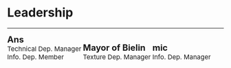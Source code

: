 <style>
h1 {text-align: center;}
h2 {text-align: left;}
h4 {text-align: center;}
h3 {text-align: left;}
p {text-align: center;}
</style>
<style type="text/css">
  #left{
        text-align:left;
  }
  #right{
        text-align:right;
  }
  #title{
        font-size:20px;
        text-align:left;
        font-weight:bold;
        font-color:black;
  }
  #des{
       font-size:15px;
       text-align:left;
  }
  .leadership_{
               display:inline-block
  }
</style>
<h1><div id="left">Leadership</div></h1>
<hr>
<div class="leadership_1">

<div class="leadership_">
<div id="title">Ans</div>
<div id="des">Technical Dep. Manager<br>Info. Dep. Member</div>
</div>

<div class="leadership_">
<div id="title">Mayor of Bielin</div>
<div id="des">Texture Dep. Manager<br></div>
</div>

<div class="leadership_">
<div id="title">mic</div>
<div id="des">Info. Dep. Manager<br></div>
</div>

</div>
